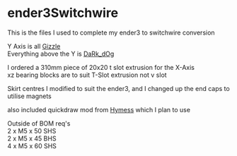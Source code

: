 # ender3Switchwire
This is the files I used to complete my ender3 to switchwire conversion

Y Axis is all <a href="https://github.com/VoronDesign/VoronUsers/tree/master/printer_mods/Gizzle/ender-3_(pro)_switchwire">Gizzle</a><br>
Everything above the Y is <a href="https://github.com/boubounokefalos/Ender_SW">DaRk_dOg</a><br>

I ordered a 310mm piece of 20x20 t slot extrusion for the X-Axis<br>
xz bearing blocks are to suit T-Slot extrusion not v slot<br>

Skirt centres I modified to suit the ender3, and I changed up the end caps to utilise magnets

also included quickdraw mod from <a href="https://github.com/hymness1/VoronUsers/tree/master/printer_mods/hymness1/Quickdraw_probe_Voron_Switchwire">Hymess</a> which I plan to use

Outside of BOM req's <br>
2 x M5 x 50 SHS<br>
2 x M5 x 45 BHS<br>
4 x M5 x 60 SHS<br>
